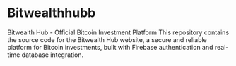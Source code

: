 # Bitwealthhubb
Bitwealth Hub - Official Bitcoin Investment Platform This repository contains the source code for the Bitwealth Hub website, a secure and reliable platform for Bitcoin investments, built with Firebase authentication and real-time database integration.
